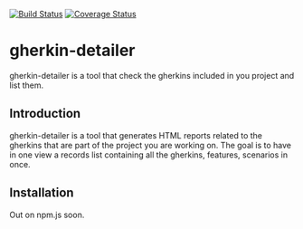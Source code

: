 [![Build Status](https://travis-ci.org/silversonicaxel/gherkin-detailer.svg?branch=master)](https://travis-ci.org/silversonicaxel/gherkin-detailer)
[![Coverage Status](https://coveralls.io/repos/github/silversonicaxel/gherkin-detailer/badge.svg?branch=master)](https://coveralls.io/github/silversonicaxel/gherkin-detailer?branch=master)

# gherkin-detailer
gherkin-detailer is a tool that check the gherkins included in you project and list them.


## Introduction
gherkin-detailer is a tool that generates HTML reports related to the gherkins that are part of the project you are working on. The goal is to have in one view a records list containing all the gherkins, features, scenarios in once.


## Installation

Out on npm.js soon.
